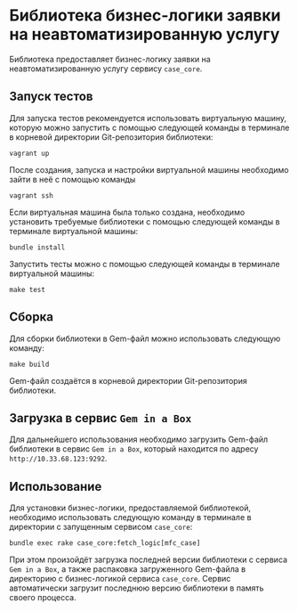 # Библиотека бизнес-логики заявки на неавтоматизированную услугу

Библиотека предоставляет бизнес-логику заявки на неавтоматизированную услугу
сервису `case_core`.

## Запуск тестов

Для запуска тестов рекомендуется использовать виртуальную машину, которую можно
запустить с помощью следующей команды в терминале в корневой директории
Git-репозитория библиотеки:

```
vagrant up
```

После создания, запуска и настройки виртуальной машины необходимо зайти в неё с
помощью команды

```
vagrant ssh
```

Если виртуальная машина была только создана, необходимо установить требуемые
библиотеки с помощью следующей команды в терминале виртуальной машины:

```
bundle install
```

Запустить тесты можно с помощью следующей команды в терминале виртуальной
машины:

```
make test
```

## Сборка

Для сборки библиотеки в Gem-файл можно использовать следующую команду:

```
make build
```

Gem-файл создаётся в корневой директории Git-репозитория библиотеки.

## Загрузка в сервис `Gem in a Box`

Для дальнейшего использования необходимо загрузить Gem-файл библиотеки в сервис
`Gem in a Box`, который находится по адресу `http://10.33.68.123:9292`.

## Использование

Для установки бизнес-логики, предоставляемой библиотекой, необходимо
использовать следующую команду в терминале в директории с запущенным сервисом
`case_core`:

```
bundle exec rake case_core:fetch_logic[mfc_case]
```

При этом произойдёт загрузка последней версии библиотеки с сервиса
`Gem in a Box`, а также распаковка загруженного Gem-файла в директорию с
бизнес-логикой сервиса `case_core`. Сервис автоматически загрузит последнюю
версию библиотеки в память своего процесса.
